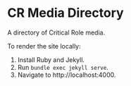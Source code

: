 # CR Media Directory

A directory of Critical Role media.

To render the site locally:

1. Install Ruby and Jekyll.
1. Run `bundle exec jekyll serve`.
1. Navigate to http://localhost:4000.
